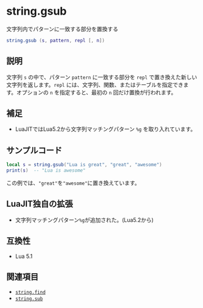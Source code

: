 # string.gsub

文字列内でパターンに一致する部分を置換する

```lua
string.gsub (s, pattern, repl [, n])
```

## 説明

文字列 `s` の中で、パターン `pattern` に一致する部分を `repl` で置き換えた新しい文字列を返します。`repl` には、文字列、関数、またはテーブルを指定できます。オプションの `n` を指定すると、最初の `n` 回だけ置換が行われます。

## 補足

- LuaJITではLua5.2から文字列マッチングパターン `%g` を取り入れています。

## サンプルコード

```lua
local s = string.gsub("Lua is great", "great", "awesome")
print(s)  -- "Lua is awesome"
```

この例では、`"great"`を`"awesome"`に置き換えています。

## LuaJIT独自の拡張

- 文字列マッチングパターン`%g`が追加された。(Lua5.2から)

## 互換性

- Lua 5.1

## 関連項目

- [`string.find`](find.md)
- [`string.sub`](sub.md)